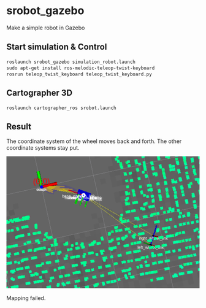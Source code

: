 # srobot_gazebo
Make a simple robot in Gazebo


## Start simulation & Control
~~~shell
roslaunch srobot_gazebo simulation_robot.launch 
sudo apt-get install ros-melodic-teleop-twist-keyboard
rosrun teleop_twist_keyboard teleop_twist_keyboard.py 
~~~
## Cartographer 3D
~~~shell
roslaunch cartographer_ros srobot.launch
~~~

## Result
The coordinate system of the wheel moves back and forth.
The other coordinate systems stay put. 


<p>
   <a align="left" href="https://github.com/AntarcticaSkj/srobot_gazebo/blob/main/bad_result_rviz.png" target="_blank">
   <img width="800" src="https://github.com/AntarcticaSkj/srobot_gazebo/blob/main/bad_result_rviz.png"></a>
</p>

Mapping failed.
